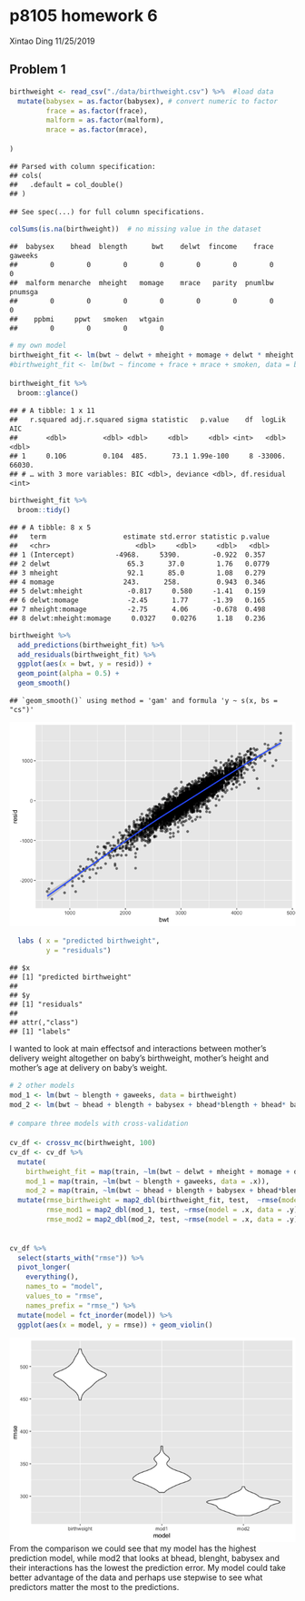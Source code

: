 p8105 homework 6
================
Xintao Ding
11/25/2019

## Problem 1

``` r
birthweight <- read_csv("./data/birthweight.csv") %>%  #load data
  mutate(babysex = as.factor(babysex), # convert numeric to factor
         frace = as.factor(frace),
         malform = as.factor(malform),
         mrace = as.factor(mrace),
         
)
```

    ## Parsed with column specification:
    ## cols(
    ##   .default = col_double()
    ## )

    ## See spec(...) for full column specifications.

``` r
colSums(is.na(birthweight))  # no missing value in the dataset
```

    ##  babysex    bhead  blength      bwt    delwt  fincome    frace  gaweeks 
    ##        0        0        0        0        0        0        0        0 
    ##  malform menarche  mheight   momage    mrace   parity  pnumlbw  pnumsga 
    ##        0        0        0        0        0        0        0        0 
    ##    ppbmi     ppwt   smoken   wtgain 
    ##        0        0        0        0

``` r
# my own model 
birthweight_fit <- lm(bwt ~ delwt + mheight + momage + delwt * mheight + delwt * momage + mheight * momage + delwt * momage * mheight, data = birthweight)
#birthweight_fit <- lm(bwt ~ fincome + frace + mrace + smoken, data = birthweight)

birthweight_fit %>% 
  broom::glance()
```

    ## # A tibble: 1 x 11
    ##   r.squared adj.r.squared sigma statistic   p.value    df  logLik    AIC
    ##       <dbl>         <dbl> <dbl>     <dbl>     <dbl> <int>   <dbl>  <dbl>
    ## 1     0.106         0.104  485.      73.1 1.99e-100     8 -33006. 66030.
    ## # … with 3 more variables: BIC <dbl>, deviance <dbl>, df.residual <int>

``` r
birthweight_fit %>% 
  broom::tidy()
```

    ## # A tibble: 8 x 5
    ##   term                   estimate std.error statistic p.value
    ##   <chr>                     <dbl>     <dbl>     <dbl>   <dbl>
    ## 1 (Intercept)          -4968.     5390.        -0.922  0.357 
    ## 2 delwt                   65.3      37.0        1.76   0.0779
    ## 3 mheight                 92.1      85.0        1.08   0.279 
    ## 4 momage                 243.      258.         0.943  0.346 
    ## 5 delwt:mheight           -0.817     0.580     -1.41   0.159 
    ## 6 delwt:momage            -2.45      1.77      -1.39   0.165 
    ## 7 mheight:momage          -2.75      4.06      -0.678  0.498 
    ## 8 delwt:mheight:momage     0.0327    0.0276     1.18   0.236

``` r
birthweight %>% 
  add_predictions(birthweight_fit) %>% 
  add_residuals(birthweight_fit) %>% 
  ggplot(aes(x = bwt, y = resid)) +
  geom_point(alpha = 0.5) +
  geom_smooth()
```

    ## `geom_smooth()` using method = 'gam' and formula 'y ~ s(x, bs = "cs")'

![](p8105_homework6_xd2222_files/figure-gfm/unnamed-chunk-1-1.png)<!-- -->

``` r
  labs ( x = "predicted birthweight", 
         y = "residuals")
```

    ## $x
    ## [1] "predicted birthweight"
    ## 
    ## $y
    ## [1] "residuals"
    ## 
    ## attr(,"class")
    ## [1] "labels"

I wanted to look at main effectsof and interactions between mother’s
delivery weight altogether on baby’s birthweight, mother’s height and
mother’s age at delivery on baby’s weight.

``` r
# 2 other models
mod_1 <- lm(bwt ~ blength + gaweeks, data = birthweight)
mod_2 <- lm(bwt ~ bhead + blength + babysex + bhead*blength + bhead* babysex + blength*babysex + bhead * blength * babysex, data = birthweight)

# compare three models with cross-validation

cv_df <- crossv_mc(birthweight, 100)
cv_df <- cv_df %>% 
  mutate(
    birthweight_fit = map(train, ~lm(bwt ~ delwt + mheight + momage + delwt * mheight + delwt * momage + mheight * momage + delwt * momage * mheight, data = .x)),
    mod_1 = map(train, ~lm(bwt ~ blength + gaweeks, data = .x)),
    mod_2 = map(train, ~lm(bwt ~ bhead + blength + babysex + bhead*blength + bhead* babysex + blength*babysex + bhead * blength * babysex, data = .x))) %>% 
  mutate(rmse_birthweight = map2_dbl(birthweight_fit, test,  ~rmse(model = .x, data = .y)),
         rmse_mod1 = map2_dbl(mod_1, test, ~rmse(model = .x, data = .y)),
         rmse_mod2 = map2_dbl(mod_2, test, ~rmse(model = .x, data = .y)))
  

cv_df %>% 
  select(starts_with("rmse")) %>% 
  pivot_longer(
    everything(),
    names_to = "model", 
    values_to = "rmse",
    names_prefix = "rmse_") %>% 
  mutate(model = fct_inorder(model)) %>% 
  ggplot(aes(x = model, y = rmse)) + geom_violin()
```

![](p8105_homework6_xd2222_files/figure-gfm/unnamed-chunk-2-1.png)<!-- -->
From the comparison we could see that my model has the highest
prediction model, while mod2 that looks at bhead, blenght, babysex and
their interactions has the lowest the prediction error. My model could
take better advantage of the data and perhaps use stepwise to see what
predictors matter the most to the predictions.
